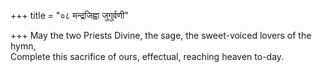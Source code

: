 +++
title = "०८ मन्द्रजिह्वा जुगुर्वणी"

+++
May the two Priests Divine, the sage, the sweet-voiced lovers of the hymn,  
     Complete this sacrifice of ours, effectual, reaching heaven to-day.